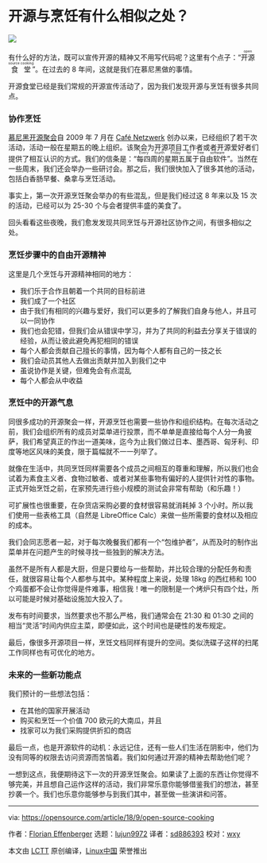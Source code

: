 开源与烹饪有什么相似之处？
======

![](https://opensource.com/sites/default/files/styles/image-full-size/public/lead-images/waffles-recipe-eggs-cooking-mix.png?itok=Fp06VOBx)

有什么好的方法，既可以宣传开源的精神又不用写代码呢？这里有个点子：“<ruby>开源食堂<rt>open source cooking</rt></ruby>”。在过去的 8 年间，这就是我们在慕尼黑做的事情。

开源食堂已经是我们常规的开源宣传活动了，因为我们发现开源与烹饪有很多共同点。

### 协作烹饪

[慕尼黑开源聚会][1]自 2009 年 7 月在 [Café Netzwerk][2] 创办以来，已经组织了若干次活动，活动一般在星期五的晚上组织。该聚会为开源项目工作者或者开源爱好者们提供了相互认识的方式。我们的信条是：“<ruby>每四周的星期五属于自由软件<rt>Every fourth Friday for free software</rt></ruby>”。当然在一些周末，我们还会举办一些研讨会。那之后，我们很快加入了很多其他的活动，包括白香肠早餐、桑拿与烹饪活动。

事实上，第一次开源烹饪聚会举办的有些混乱，但是我们经过这 8 年来以及 15 次的活动，已经可以为 25-30 个与会者提供丰盛的美食了。

回头看看这些夜晚，我们愈发发现共同烹饪与开源社区协作之间，有很多相似之处。

### 烹饪步骤中的自由开源精神

这里是几个烹饪与开源精神相同的地方：

  * 我们乐于合作且朝着一个共同的目标前进
  * 我们成了一个社区
  * 由于我们有相同的兴趣与爱好，我们可以更多的了解我们自身与他人，并且可以一同协作
  * 我们也会犯错，但我们会从错误中学习，并为了共同的利益去分享关于错误的经验，从而让彼此避免再犯相同的错误
  * 每个人都会贡献自己擅长的事情，因为每个人都有自己的一技之长
  * 我们会动员其他人去做出贡献并加入到我们之中
  * 虽说协作是关键，但难免会有点混乱
  * 每个人都会从中收益

### 烹饪中的开源气息

同很多成功的开源聚会一样，开源烹饪也需要一些协作和组织结构。在每次活动之前，我们会组织所有的成员对菜单进行投票，而不单单是直接给每个人分一角披萨，我们希望真正的作出一道美味，迄今为止我们做过日本、墨西哥、匈牙利、印度等地区风味的美食，限于篇幅就不一一列举了。

就像在生活中，共同烹饪同样需要各个成员之间相互的尊重和理解，所以我们也会试着为素食主义者、食物过敏者、或者对某些事物有偏好的人提供针对性的事物。正式开始烹饪之前，在家预先进行些小规模的测试会非常有帮助（和乐趣！）

可扩展性也很重要，在杂货店采购必要的食材很容易就消耗掉 3 个小时。所以我们使用一些表格工具（自然是 LibreOffice Calc）来做一些所需要的食材以及相应的成本。

我们会同志愿者一起，对于每次晚餐我们都有一个“包维护者”，从而及时的制作出菜单并在问题产生的时候寻找一些独到的解决方法。

虽然不是所有人都是大厨，但是只要给与一些帮助，并比较合理的分配任务和责任，就很容易让每个人都参与其中。某种程度上来说，处理 18kg 的西红柿和 100 个鸡蛋都不会让你觉得是件难事，相信我！唯一的限制是一个烤炉只有四个灶，所以可能是时候对基础设施加大投入了。

发布有时间要求，当然要求也不那么严格，我们通常会在 21:30 和 01:30 之间的相当“灵活”时间内供应主菜，即便如此，这个时间也是硬性的发布规定。

最后，像很多开源项目一样，烹饪文档同样有提升的空间。类似洗碟子这样的扫尾工作同样也有可优化的地方。

### 未来的一些新功能点

我们预计的一些想法包括：

  * 在其他的国家开展活动
  * 购买和烹饪一个价值 700 欧元的大南瓜，并且
  * 找家可以为我们采购提供折扣的商店

最后一点，也是开源软件的动机：永远记住，还有一些人们生活在阴影中，他们为没有同等的权限去访问资源而苦恼着。我们如何通过开源的精神去帮助他们呢？

一想到这点，我便期待这下一次的开源烹饪聚会。如果读了上面的东西让你觉得不够完美，并且想自己运作这样的活动，我们非常乐意你能够借鉴我们的想法，甚至抄袭一个。我们也乐意你能够参与到我们其中，甚至做一些演讲和问答。

--------------------------------------------------------------------------------

via: https://opensource.com/article/18/9/open-source-cooking

作者：[Florian Effenberger][a]
选题：[lujun9972](https://github.com/lujun9972)
译者：[sd886393](https://github.com/sd886393)
校对：[wxy](https://github.com/wxy)

本文由 [LCTT](https://github.com/LCTT/TranslateProject) 原创编译，[Linux中国](https://linux.cn/) 荣誉推出

[a]: https://opensource.com/users/floeff
[1]: https://www.opensourcetreffen.de/
[2]: http://www.cafe-netzwerk.de/
[3]: https://blog.effenberger.org/2018/05/28/what-do-open-source-and-cooking-have-in-common/
[4]: https://en.wikipedia.org/wiki/Free_and_open-source_software
